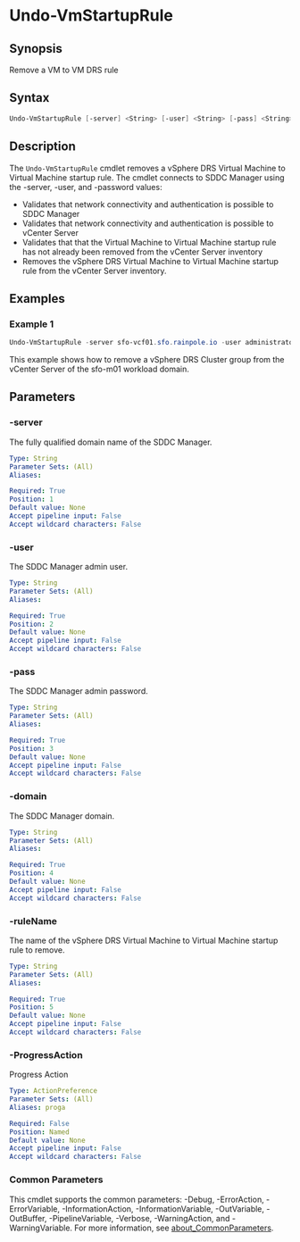 # Undo-VmStartupRule

## Synopsis

Remove a VM to VM DRS rule

## Syntax

```powershell
Undo-VmStartupRule [-server] <String> [-user] <String> [-pass] <String> [-domain] <String> [-ruleName] <String> [-ProgressAction <ActionPreference>] [<CommonParameters>]
```

## Description

The `Undo-VmStartupRule` cmdlet removes a vSphere DRS Virtual Machine to Virtual Machine startup rule.
The cmdlet connects to SDDC Manager using the -server, -user, and -password values:

- Validates that network connectivity and authentication is possible to SDDC Manager
- Validates that network connectivity and authentication is possible to vCenter Server
- Validates that that the Virtual Machine to Virtual Machine startup rule has not already been removed from the vCenter Server inventory
- Removes the vSphere DRS Virtual Machine to Virtual Machine startup rule from the vCenter Server inventory.

## Examples

### Example 1

```powershell
Undo-VmStartupRule -server sfo-vcf01.sfo.rainpole.io -user administrator@vsphere.local -pass VMw@re1! -domain sfo-m01 -ruleName vm-vm-rule-wsa-vrli
```

This example shows how to remove a vSphere DRS Cluster group from the vCenter Server of the sfo-m01 workload domain.

## Parameters

### -server

The fully qualified domain name of the SDDC Manager.

```yaml
Type: String
Parameter Sets: (All)
Aliases:

Required: True
Position: 1
Default value: None
Accept pipeline input: False
Accept wildcard characters: False
```

### -user

The SDDC Manager admin user.

```yaml
Type: String
Parameter Sets: (All)
Aliases:

Required: True
Position: 2
Default value: None
Accept pipeline input: False
Accept wildcard characters: False
```

### -pass

The SDDC Manager admin password.

```yaml
Type: String
Parameter Sets: (All)
Aliases:

Required: True
Position: 3
Default value: None
Accept pipeline input: False
Accept wildcard characters: False
```

### -domain

The SDDC Manager domain.

```yaml
Type: String
Parameter Sets: (All)
Aliases:

Required: True
Position: 4
Default value: None
Accept pipeline input: False
Accept wildcard characters: False
```

### -ruleName

The name of the vSphere DRS Virtual Machine to Virtual Machine startup rule to remove.

```yaml
Type: String
Parameter Sets: (All)
Aliases:

Required: True
Position: 5
Default value: None
Accept pipeline input: False
Accept wildcard characters: False
```

### -ProgressAction

Progress Action

```yaml
Type: ActionPreference
Parameter Sets: (All)
Aliases: proga

Required: False
Position: Named
Default value: None
Accept pipeline input: False
Accept wildcard characters: False
```

### Common Parameters

This cmdlet supports the common parameters: -Debug, -ErrorAction, -ErrorVariable, -InformationAction, -InformationVariable, -OutVariable, -OutBuffer, -PipelineVariable, -Verbose, -WarningAction, and -WarningVariable. For more information, see [about_CommonParameters](http://go.microsoft.com/fwlink/?LinkID=113216).
